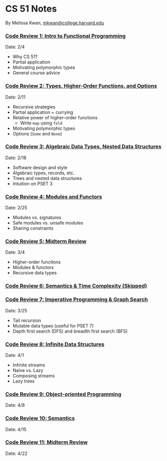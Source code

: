 # CS 51 Notes
By Melissa Kwan, mkwan@college.harvard.edu

### [Code Review 1: Intro to Functional Programming](https://docs.google.com/presentation/d/1aOlll20latEGnH5XK7dy_M9IeQARdhGJH3_iy2zdXXg/edit?usp=sharing)
Date: 2/4

-   Why CS 51?
-   Partial application
-   Motivating polymorphic types
-   General course advice

### [Code Review 2: Types, Higher-Order Functions, and Options](https://docs.google.com/presentation/d/1hVW815JXHCMnEk8xnKJAYbA8AIJDUUtnuPeylHaJrBM/edit?usp=sharing)
Date: 2/11

-   Recursive strategies
-   Partial application + currying
-   Relative power of higher-order functions
	-   Write `map` using `fold`
-   Motivating polymorphic types
-   Options (`Some` and `None`)


### [Code Review 3: Algebraic Data Types, Nested Data Structures](https://docs.google.com/presentation/d/1g1-_pPfhX_vXIYaxm2dDpUzpyYwAcajBYQaLyq5U12E/edit?usp=sharing)
Date: 2/18

- Software design and style
- Algebraic types, records, etc.
- Trees and nested data structures
- Intuition on PSET 3

### [Code Review 4: Modules and Functors](https://docs.google.com/presentation/d/1EpOdRNeEl9Httj0a2DEqm87wgC-FogJZuMr3o_CaMdg/edit?usp=sharing)
Date: 2/25

- Modules vs. signatures
- Safe modules vs. unsafe modules
- Sharing constraints

### [Code Review 5: Midterm Review](https://docs.google.com/presentation/d/1jGLgRfXE8KeR0MmNG0vcLoevHoVGl78sh276j52gUfs/edit?usp=sharing)
Date: 3/4

- Higher-order functions
- Modules & functors
- Recursive data types

### [Code Review 6: Semantics & Time Complexity (Skipped)](https://docs.google.com/presentation/d/1hf9JQ0o9XVcMO4f0m33p1Jb0CUDL2gaNC_u2lHg2aiI/edit?usp=sharing)

### [Code Review 7: Imperative Programming & Graph Search](https://docs.google.com/presentation/d/1uX_77sRoYaRtC1vrPFZOTkT7NvSH76KqbBF51r50uQI/edit?usp=sharing)
Date: 3/25

- Tail recursion
- Mutable data types (useful for PSET 7)
- Depth first search (DFS) and breadth first search (BFS)

### [Code Review 8: Infinite Data Structures](https://docs.google.com/presentation/d/1bFFog79wbnhLw0FG2kNx6-MBf5ZCOFrjHO4toEEGGGc/edit?usp=sharing)
Date: 4/1

- Infinite streams
- Naive vs. Lazy
- Composing streams
- Lazy trees

### [Code Review 9: Object-oriented Programming](https://docs.google.com/presentation/d/1NV8o5z4iKHR3H0-sh11P8VG7W3606bIL4H36B6m88WI/edit?usp=sharing)
Date: 4/8

### [Code Review 10: Semantics](https://docs.google.com/presentation/d/1nVA5Ce3MoH1aIR7IS47UAbLKy18-P_qhuu4MLSyS3bA/edit?usp=sharing)
Date: 4/15

### [Code Review 11: Midterm Review](https://docs.google.com/presentation/d/1cktidL2zaSTNAlf9wEq2T7BCe5Q32euasg3HIQ-nxBU/edit?usp=sharing)
Date: 4/22